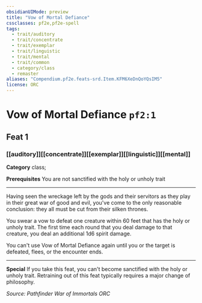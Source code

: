 ```yaml
---
obsidianUIMode: preview
title: "Vow of Mortal Defiance"
cssclasses: pf2e,pf2e-spell
tags:
  - trait/auditory
  - trait/concentrate
  - trait/exemplar
  - trait/linguistic
  - trait/mental
  - trait/common
  - category/class
  - remaster
aliases: "Compendium.pf2e.feats-srd.Item.KFM6XeDnQoYQsIM5"
license: ORC
---
```

# Vow of Mortal Defiance `pf2:1`
## Feat 1
### [[auditory]][[concentrate]][[exemplar]][[linguistic]][[mental]]

**Category** class; 



**Prerequisites** You are not sanctified with the holy or unholy trait
* * *
Having seen the wreckage left by the gods and their servitors as they play in their great war of good and evil, you've come to the only reasonable conclusion: they all must be cut from their silken thrones.

You swear a vow to defeat one creature within 60 feet that has the holy or unholy trait. The first time each round that you deal damage to that creature, you deal an additional 1d6 spirit damage.

You can't use Vow of Mortal Defiance again until you or the target is defeated, flees, or the encounter ends.

* * *

**Special** If you take this feat, you can't become sanctified with the holy or unholy trait. Retraining out of this feat typically requires a major change of philosophy.

*Source: Pathfinder War of Immortals*
*ORC*